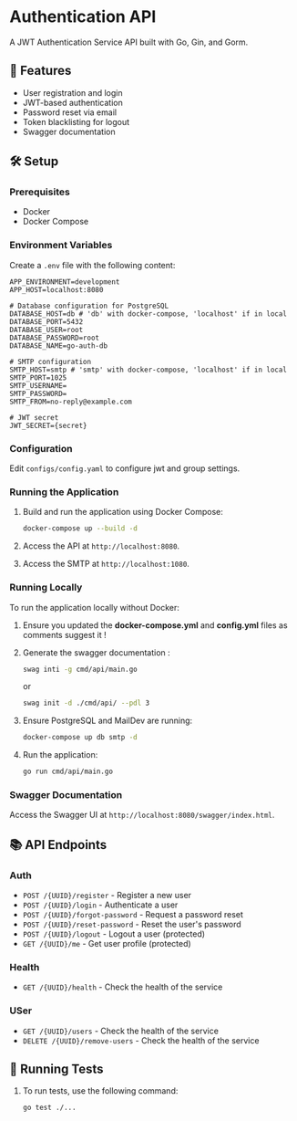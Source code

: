 # Authentication API

A JWT Authentication Service API built with Go, Gin, and Gorm.

## 🚀 Features

- User registration and login
- JWT-based authentication
- Password reset via email
- Token blacklisting for logout
- Swagger documentation

## 🛠️ Setup

### Prerequisites

- Docker
- Docker Compose

### Environment Variables

Create a `.env` file with the following content:

```env
APP_ENVIRONMENT=development
APP_HOST=localhost:8080

# Database configuration for PostgreSQL
DATABASE_HOST=db # 'db' with docker-compose, 'localhost' if in local
DATABASE_PORT=5432
DATABASE_USER=root
DATABASE_PASSWORD=root
DATABASE_NAME=go-auth-db

# SMTP configuration
SMTP_HOST=smtp # 'smtp' with docker-compose, 'localhost' if in local
SMTP_PORT=1025
SMTP_USERNAME=
SMTP_PASSWORD=
SMTP_FROM=no-reply@example.com

# JWT secret
JWT_SECRET={secret}
```

### Configuration

Edit `configs/config.yaml` to configure jwt and group settings.

### Running the Application

1. Build and run the application using Docker Compose:

    ```sh
    docker-compose up --build -d
    ```

2. Access the API at `http://localhost:8080`.

3. Access the SMTP at `http://localhost:1080`.

### Running Locally

To run the application locally without Docker:

1. Ensure you updated the **docker-compose.yml** and **config.yml** files as comments suggest it !

2. Generate the swagger documentation :

    ```sh
    swag inti -g cmd/api/main.go
    ```
    or 
    ```sh
    swag init -d ./cmd/api/ --pdl 3
    ```

3. Ensure PostgreSQL and MailDev are running:

    ```sh
    docker-compose up db smtp -d
    ```

4. Run the application:

    ```sh
    go run cmd/api/main.go
    ```

### Swagger Documentation

Access the Swagger UI at `http://localhost:8080/swagger/index.html`.

## 📚 API Endpoints

### Auth

- `POST /{UUID}/register` - Register a new user
- `POST /{UUID}/login` - Authenticate a user
- `POST /{UUID}/forgot-password` - Request a password reset
- `POST /{UUID}/reset-password` - Reset the user's password
- `POST /{UUID}/logout` - Logout a user (protected)
- `GET /{UUID}/me` - Get user profile (protected)

### Health

- `GET /{UUID}/health` - Check the health of the service

### USer

- `GET /{UUID}/users` - Check the health of the service
- `DELETE /{UUID}/remove-users` - Check the health of the service


## 🧪 Running Tests

1. To run tests, use the following command:

    ```sh
    go test ./...
    ```